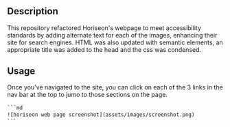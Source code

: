 # <Horiseon Marketing Accessibility Refactor>

## Description

This repository refactored Horiseon's webpage to meet accessibility standards by adding alternate text for each of the images, enhancing their site for search engines. HTML was also updated with semantic elements, an appropriate title was added to the head and the css was condensed. 

## Usage

Once you've navigated to the site, you can click on each of the 3 links in the nav bar at the top to jumo to those sections on the page. 

    ```md
    ![horiseon web page screenshot](assets/images/screenshot.png)
    ```
